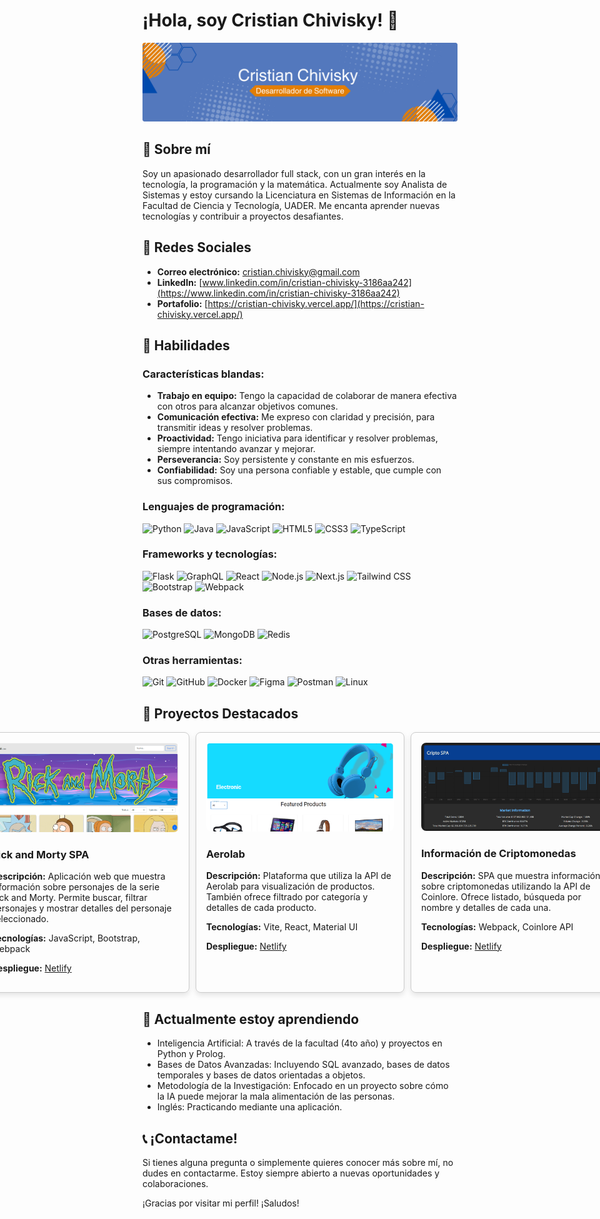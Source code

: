 # ¡Hola, soy Cristian Chivisky! 👋
![Portada GitHub](./img/portada.png)

## 🌟 Sobre mí

Soy un apasionado desarrollador full stack, con un gran interés en la tecnología, la programación y la matemática. Actualmente soy Analista de Sistemas y estoy cursando la Licenciatura en Sistemas de Información en la Facultad de Ciencia y Tecnología, UADER. Me encanta aprender nuevas tecnologías y contribuir a proyectos desafiantes.

## 🔗 Redes Sociales

- **Correo electrónico:** [cristian.chivisky@gmail.com](mailto:cristian.chivisky@gmail.com)
- **LinkedIn:** [www.linkedin.com/in/cristian-chivisky-3186aa242](https://www.linkedin.com/in/cristian-chivisky-3186aa242)
- **Portafolio:** [https://cristian-chivisky.vercel.app/](https://cristian-chivisky.vercel.app/)

## 🚀 Habilidades

### Características blandas:

- **Trabajo en equipo:** Tengo la capacidad de colaborar de manera efectiva con otros para alcanzar objetivos comunes.
- **Comunicación efectiva:** Me expreso con claridad y precisión, para transmitir ideas y resolver problemas.
- **Proactividad:** Tengo iniciativa para identificar y resolver problemas, siempre intentando avanzar y mejorar.
- **Perseverancia:** Soy persistente y constante en mis esfuerzos.
- **Confiabilidad:** Soy una persona confiable y estable, que cumple con sus compromisos.

### Lenguajes de programación:

![Python](https://img.shields.io/badge/-Python-3776AB?style=flat&logo=python&logoColor=white)
![Java](https://img.shields.io/badge/-Java-007396?style=flat&logo=java&logoColor=white)
![JavaScript](https://img.shields.io/badge/-JavaScript-F7DF1E?style=flat&logo=javascript&logoColor=white)
![HTML5](https://img.shields.io/badge/-HTML5-E34F26?style=flat&logo=html5&logoColor=white)
![CSS3](https://img.shields.io/badge/-CSS3-1572B6?style=flat&logo=css3&logoColor=white)
![TypeScript](https://img.shields.io/badge/-TypeScript-3178C6?style=flat&logo=typescript&logoColor=white)

### Frameworks y tecnologías:

![Flask](https://img.shields.io/badge/-Flask-000000?style=flat&logo=flask&logoColor=white)
![GraphQL](https://img.shields.io/badge/-GraphQL-E10098?style=flat&logo=graphql&logoColor=white)
![React](https://img.shields.io/badge/-React-61DAFB?style=flat&logo=react&logoColor=white)
![Node.js](https://img.shields.io/badge/-Node.js-339933?style=flat&logo=nodedotjs&logoColor=white)
![Next.js](https://img.shields.io/badge/-Next.js-000000?style=flat&logo=nextdotjs&logoColor=white)
![Tailwind CSS](https://img.shields.io/badge/-Tailwind%20CSS-38B2AC?style=flat&logo=tailwind-css&logoColor=white)
![Bootstrap](https://img.shields.io/badge/-Bootstrap-563D7C?style=flat&logo=bootstrap&logoColor=white)
![Webpack](https://img.shields.io/badge/-Webpack-8DD6F9?style=flat&logo=webpack&logoColor=white)

### Bases de datos:

![PostgreSQL](https://img.shields.io/badge/-PostgreSQL-336791?style=flat&logo=postgresql&logoColor=white)
![MongoDB](https://img.shields.io/badge/-MongoDB-47A248?style=flat&logo=mongodb&logoColor=white)
![Redis](https://img.shields.io/badge/-Redis-DC382D?style=flat&logo=redis&logoColor=white)

### Otras herramientas:

![Git](https://img.shields.io/badge/-Git-F05032?style=flat&logo=git&logoColor=white)
![GitHub](https://img.shields.io/badge/-GitHub-181717?style=flat&logo=github&logoColor=white)
![Docker](https://img.shields.io/badge/-Docker-2496ED?style=flat&logo=docker&logoColor=white)
![Figma](https://img.shields.io/badge/-Figma-F24E1E?style=flat&logo=figma&logoColor=white)
![Postman](https://img.shields.io/badge/-Postman-FF6C37?style=flat&logo=postman&logoColor=white)
![Linux](https://img.shields.io/badge/-Linux-FCC624?style=flat&logo=linux&logoColor=black)

## 📂 Proyectos Destacados

<div style="display: flex; gap: 10px; justify-content: center;">

  <div style="flex: 1; min-width: 300px; max-width: 400px; border: 1px solid #ccc; border-radius: 8px; padding: 16px; box-shadow: 0 4px 8px rgba(0,0,0,0.1);">
    <img src="./img/rick&morty.png" alt="Rick and Morty Character Info" style="width: 100%; border-radius: 8px;">
    <h3>Rick and Morty SPA</h3>
    <p><strong>Descripción:</strong> Aplicación web que muestra información sobre personajes de la serie Rick and Morty. Permite buscar, filtrar personajes y mostrar detalles del personaje seleccionado.</p>
    <p><strong>Tecnologías:</strong> JavaScript, Bootstrap, Webpack</p>
    <p><strong>Despliegue:</strong> <a href="https://66afddb23cf2b4f33bb520db--resonant-centaur-46cbaf.netlify.app/">Netlify</a></p>
  </div>
  
  <div style="flex: 1; min-width: 300px; max-width: 400px; border: 1px solid #ccc; border-radius: 8px; padding: 16px; box-shadow: 0 4px 8px rgba(0,0,0,0.1);">
    <img src="./img/aerolab.png" alt="Aerolab" style="width: 100%; border-radius: 8px;">
    <h3>Aerolab</h3>
    <p><strong>Descripción:</strong> Plataforma que utiliza la API de Aerolab para visualización de productos. También ofrece filtrado por categoría y detalles de cada producto.</p>
    <p><strong>Tecnologías:</strong> Vite, React, Material UI</p>
    <p><strong>Despliegue:</strong> <a href="https://github.com/cristianchivisky/Aerolab-Challenge-PA.git">Netlify</a></p>
  </div>
  
  <div style="flex: 1; min-width: 300px; max-width: 400px; border: 1px solid #ccc; border-radius: 8px; padding: 16px; box-shadow: 0 4px 8px rgba(0,0,0,0.1);">
    <img src="./img/cripto-spa.png" alt="Cripto SPA" style="width: 100%; border-radius: 8px;">
    <h3>Información de Criptomonedas</h3>
    <p><strong>Descripción:</strong> SPA que muestra información sobre criptomonedas utilizando la API de Coinlore. Ofrece listado, búsqueda por nombre y detalles de cada una.</p>
    <p><strong>Tecnologías:</strong> Webpack, Coinlore API</p>
    <p><strong>Despliegue:</strong> <a href="https://github.com/cristianchivisky/SPA-Coinlore.git">Netlify</a></p>
  </div>

</div>

## 🌱 Actualmente estoy aprendiendo

- Inteligencia Artificial: A través de la facultad (4to año) y proyectos en Python y Prolog.
- Bases de Datos Avanzadas: Incluyendo SQL avanzado, bases de datos temporales y bases de datos orientadas a objetos.
- Metodología de la Investigación: Enfocado en un proyecto sobre cómo la IA puede mejorar la mala alimentación de las personas.
- Inglés: Practicando mediante una aplicación.

## 📞 ¡Contactame!

Si tienes alguna pregunta o simplemente quieres conocer más sobre mí, no dudes en contactarme. Estoy siempre abierto a nuevas oportunidades y colaboraciones.

¡Gracias por visitar mi perfil! ¡Saludos!


